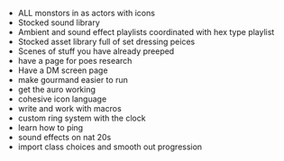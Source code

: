 - ALL monstors in as actors with icons
- Stocked sound library 
- Ambient and sound effect playlists coordinated with hex type playlist
- Stocked asset library full of set dressing peices 
- Scenes of stuff you have already preeped 
- have a page for poes research
- Have a DM screen page 
- make gourmand easier to run
- get the auro working
- cohesive icon language
- write and work with macros
- custom ring system with the clock
- learn how to ping
- sound effects on nat 20s
- import class choices and smooth out progression